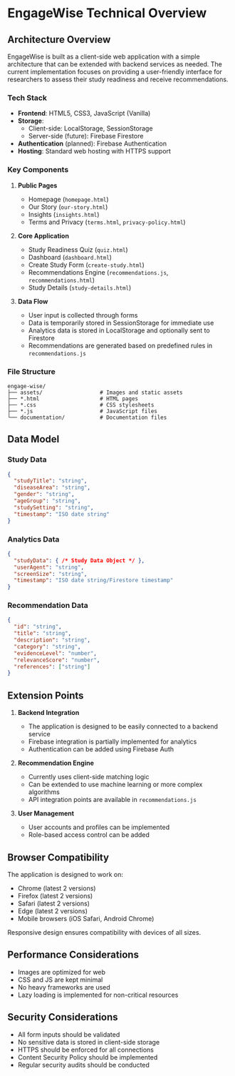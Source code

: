 # EngageWise Technical Overview

## Architecture Overview

EngageWise is built as a client-side web application with a simple architecture that can be extended with backend services as needed. The current implementation focuses on providing a user-friendly interface for researchers to assess their study readiness and receive recommendations.

### Tech Stack

- **Frontend**: HTML5, CSS3, JavaScript (Vanilla)
- **Storage**: 
  - Client-side: LocalStorage, SessionStorage
  - Server-side (future): Firebase Firestore
- **Authentication** (planned): Firebase Authentication
- **Hosting**: Standard web hosting with HTTPS support

### Key Components

1. **Public Pages**
   - Homepage (`homepage.html`)
   - Our Story (`our-story.html`)
   - Insights (`insights.html`)
   - Terms and Privacy (`terms.html`, `privacy-policy.html`)

2. **Core Application**
   - Study Readiness Quiz (`quiz.html`)
   - Dashboard (`dashboard.html`)
   - Create Study Form (`create-study.html`)
   - Recommendations Engine (`recommendations.js`, `recommendations.html`)
   - Study Details (`study-details.html`)

3. **Data Flow**
   - User input is collected through forms
   - Data is temporarily stored in SessionStorage for immediate use
   - Analytics data is stored in LocalStorage and optionally sent to Firestore
   - Recommendations are generated based on predefined rules in `recommendations.js`

### File Structure

```
engage-wise/
├── assets/                  # Images and static assets
├── *.html                   # HTML pages
├── *.css                    # CSS stylesheets
├── *.js                     # JavaScript files
└── documentation/           # Documentation files
```

## Data Model

### Study Data
```json
{
  "studyTitle": "string",
  "diseaseArea": "string",
  "gender": "string",
  "ageGroup": "string",
  "studySetting": "string",
  "timestamp": "ISO date string"
}
```

### Analytics Data
```json
{
  "studyData": { /* Study Data Object */ },
  "userAgent": "string",
  "screenSize": "string",
  "timestamp": "ISO date string/Firestore timestamp"
}
```

### Recommendation Data
```json
{
  "id": "string",
  "title": "string",
  "description": "string",
  "category": "string",
  "evidenceLevel": "number",
  "relevanceScore": "number",
  "references": ["string"]
}
```

## Extension Points

1. **Backend Integration**
   - The application is designed to be easily connected to a backend service
   - Firebase integration is partially implemented for analytics
   - Authentication can be added using Firebase Auth

2. **Recommendation Engine**
   - Currently uses client-side matching logic
   - Can be extended to use machine learning or more complex algorithms
   - API integration points are available in `recommendations.js`

3. **User Management**
   - User accounts and profiles can be implemented
   - Role-based access control can be added

## Browser Compatibility

The application is designed to work on:
- Chrome (latest 2 versions)
- Firefox (latest 2 versions)
- Safari (latest 2 versions)
- Edge (latest 2 versions)
- Mobile browsers (iOS Safari, Android Chrome)

Responsive design ensures compatibility with devices of all sizes.

## Performance Considerations

- Images are optimized for web
- CSS and JS are kept minimal
- No heavy frameworks are used
- Lazy loading is implemented for non-critical resources

## Security Considerations

- All form inputs should be validated
- No sensitive data is stored in client-side storage
- HTTPS should be enforced for all connections
- Content Security Policy should be implemented
- Regular security audits should be conducted
